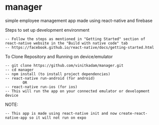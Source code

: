 # manager
simple employee management app made using react-native and firebase

Steps to set up development environment

	-- Follow the steps as mentioned in "Getting Started" section of react-native website in the "Build with native code" tab
	-- https://facebook.github.io/react-native/docs/getting-started.html

To Clone Repository and Running on device/emulator

	-- git clone https://github.com/vinitkadam/manager.git
	-- cd manager
	-- npm install (to install project dependencies)
	-- react-native run-android (for android)
			OR
	-- react-native run-ios (for ios)
	-- This will run the app on your connected emulator or development device

NOTE:

  	-- This app is made using react-native init and now create-react-native-app so it will not run on expo
